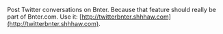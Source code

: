 Post Twitter conversations on Bnter. Because that feature should really be part of Bnter.com. Use it: [http://twitterbnter.shhhaw.com](http://twitterbnter.shhhaw.com).